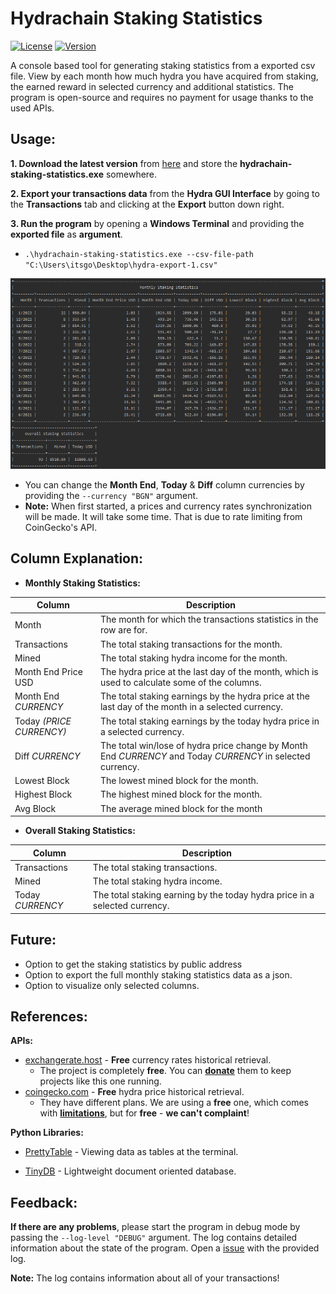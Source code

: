 # Hydrachain Staking Statistics
[![License](https://img.shields.io/badge/license-MIT-green.svg)](https://github.com/ItsGosho/hydrachain-staking-statistics/blob/main/LICENSE)
[![Version](https://img.shields.io/github/v/release/ItsGosho/Button-Enhanced?include_prereleases)](https://github.com/ItsGosho/hydrachain-staking-statistics/releases)

A console based tool for generating staking statistics from a exported csv file. View by each month how much hydra you have acquired from staking, the earned reward in selected currency and additional statistics. The program is open-source and requires no payment for usage thanks to the used APIs.



## Usage:

**1. Download the latest version** from [here](https://github.com/ItsGosho/hydrachain-staking-statistics/releases) and store the **hydrachain-staking-statistics.exe** somewhere.

**2. Export your transactions data** from the **Hydra GUI Interface** by going to the **Transactions** tab and clicking at the **Export** button down right.

**3. Run the program** by opening a **Windows Terminal** and providing the **exported file** as **argument**.

- `.\hydrachain-staking-statistics.exe --csv-file-path "C:\Users\itsgo\Desktop\hydra-export-1.csv"`

<img src=".\pics\example_output_1.png" alt="example_output_1.png" />

- You can change the **Month End**, **Today** & **Diff** column currencies by providing the `--currency "BGN"` argument.
- **Note:** When first started, a prices and currency rates synchronization will be made. It will take some time. That is due to rate limiting from CoinGecko's API. 



## Column Explanation:

- **Monthly Staking Statistics:**

| Column                   | Description                                                  |
| ------------------------ | ------------------------------------------------------------ |
| Month                    | The month for which the transactions statistics in the row are for. |
| Transactions             | The total staking transactions for the month.                |
| Mined                    | The total staking hydra income for the month.                |
| Month End Price USD      | The hydra price at the last day of the month, which is used to calculate some of the columns. |
| Month End *CURRENCY*     | The total staking earnings by the hydra price at the last day of the month in a selected currency. |
| Today *(PRICE CURRENCY)* | The total staking earnings by the today hydra price in a selected currency. |
| Diff *CURRENCY*          | The total win/lose of hydra price change by Month End *CURRENCY* and Today *CURRENCY* in selected currency. |
| Lowest Block             | The lowest mined block for the month.                        |
| Highest Block            | The highest mined block for the month.                       |
| Avg Block                | The average mined block for the month                        |

- **Overall Staking Statistics:**

| Column           | Description                                                  |
| ---------------- | ------------------------------------------------------------ |
| Transactions     | The total staking transactions.                              |
| Mined            | The total staking hydra income.                              |
| Today *CURRENCY* | The total staking earning by the today hydra price in a selected currency. |

## Future:

- Option to get the staking statistics by public address
- Option to export the full monthly staking statistics data as a json.
- Option to visualize only selected columns.



## References:

**APIs:**

- [exchangerate.host](https://exchangerate.host) - **Free** currency rates historical retrieval.
  - The project is completely **free**. You can **[donate](https://exchangerate.host/#/donate)** them to keep projects like this one running.
- [coingecko.com](https://www.coingecko.com/en/api) - **Free** hydra price historical retrieval.
  - They have different plans. We are using a **free** one, which comes with **[limitations](https://www.coingecko.com/en/api/pricing)**, but for **free** - **we can't complaint**!

**Python Libraries:**

- [PrettyTable](https://pypi.org/project/prettytable/) - Viewing data as tables at the terminal.

- [TinyDB](https://pypi.org/project/tinydb/) - Lightweight document oriented database.



## Feedback:

**If there are any problems**, please start the program in debug mode by passing the `--log-level "DEBUG"` argument. The log contains detailed information about the state of the program. Open a [issue](https://github.com/ItsGosho/hydrachain-staking-statistics/issues) with the provided log.

**Note:** The log contains information about all of your transactions!
